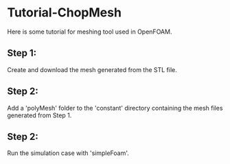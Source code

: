 # Tutorial-ChopMesh
Here is some tutorial for meshing tool used in OpenFOAM.

## Step 1:
Create and download the mesh generated from the STL file.

## Step 2:
Add a 'polyMesh' folder to the 'constant' directory containing the mesh files generated from Step 1.

## Step 2:
Run the simulation case with 'simpleFoam'.
